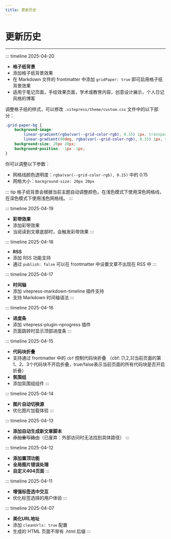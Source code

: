 ```yaml
---
title: 更新历史
---
```


# 更新历史

---

::: timeline 2025-04-20
- **格子纸背景**
- 添加格子纸背景效果
- 在 Markdown 文件的 frontmatter 中添加 `gridPaper: true` 即可启用格子纸背景效果
- 适用于笔记页面，手绘效果页面，学术或教育内容，创意设计展示，个人日记风格的博客

调整格子纸的样式，可以修改 `.vitepress/theme/custom.css` 文件中的以下部分：

```css
.grid-paper-bg {
    background-image: 
        linear-gradient(rgba(var(--grid-color-rgb), 0.15) 1px, transparent 1px),
        linear-gradient(90deg, rgba(var(--grid-color-rgb), 0.15) 1px, transparent 1px);
    background-size: 20px 20px;
    background-position: -1px -1px;
}
```

你可以调整以下参数：
- 网格线颜色透明度：`rgba(var(--grid-color-rgb), 0.15)` 中的 0.15
- 网格大小：`background-size: 20px 20px`

::: tip
格子纸背景会根据当前主题自动调整颜色，在浅色模式下使用深色网格线，在深色模式下使用浅色网格线。
:::


::: timeline 2025-04-19
- **彩带效果**
- 添加彩带效果
- 当阅读到文章底部时，会触发彩带效果
:::

::: timeline 2025-04-18
- **RSS**
- 添加 RSS 功能支持
- 通过 `publish: false` 可以在 frontmatter 中设置文章不出现在 RSS 中
:::

::: timeline 2025-04-17
- **时间轴**
- 添加 vitepress-markdown-timeline 插件支持
- 支持 Markdown 时间轴语法
:::

::: timeline 2025-04-16
- **进度条**
- 添加 vitepress-plugin-nprogress 插件
- 页面跳转时显示顶部进度条
:::

::: timeline 2025-04-15
- **代码块折叠**
- 支持通过 frontmatter 中的 `cbf` 控制代码块折叠 （cbf: [1,2,3]当前页面的第1、2、3个代码块不开启折叠，true/false表示当前页面的所有代码块是否开启折叠）
- **氛围组**
- 添加氛围组组件
:::

::: timeline 2025-04-14
- **图片自动切换源**
- 优化图片加载体验
:::

::: timeline 2025-04-13
- **添加自动生成新文章脚本**
- ~~添加重写路由~~（已废弃：外部访问时无法找到具体路径）
:::

::: timeline 2025-04-12
- **添加置顶功能**
- **全局图片错误处理**
- **自定义404页面**
:::

::: timeline 2025-04-11
- **增强标签选中交互**
- 优化标签选择的用户体验
:::

::: timeline 2025-04-07
- **美化URL地址**
- 添加 `cleanUrls: true` 配置
- 生成的 HTML 页面不带有 .html 后缀
:::